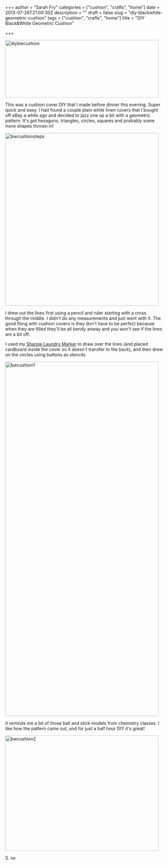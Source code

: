 +++
author = "Sarah Fry"
categories = ["cushion", "crafts", "home"]
date = 2013-07-26T21:00:30Z
description = ""
draft = false
slug = "diy-blackwhite-geometric-cushion"
tags = ["cushion", "crafts", "home"]
title = "DIY Black&White Geometric Cushion"

+++


<a href="https://yayfryday.com/images/2013/07/diybwcushion.jpg"><img class="alignnone size-full wp-image-1920" alt="diybwcushion" src="https://yayfryday.com/images/2013/07/diybwcushion.jpg" width="490" height="183" /></a>

This was a cushion cover DIY that I made before dinner this evening. Super quick and easy. I had found a couple plain white linen covers that I bought off eBay a while ago and decided to jazz one up a bit with a geometric pattern. It's got hexagons, triangles, circles, squares and probably some more shapes thrown in!

<a href="https://yayfryday.com/images/2013/07/bwcushionsteps.jpg"><img class="alignnone size-full wp-image-1919" alt="bwcushionsteps" src="https://yayfryday.com/images/2013/07/bwcushionsteps.jpg" width="490" height="550" /></a>

I drew out the lines first using a pencil and ruler starting with a cross through the middle. I didn't do any measurements and just went with it. The good thing with cushion covers is they don't have to be perfect because when they are filled they'll be all bendy anway and you won't see if the lines are a bit off.

I used my <a href="http://www.amazon.co.uk/Sharpie-Rub-a-Dub%C3%82%C2%AE-Laundry-Marker-Black/dp/B00387BTJS/ref=sr_1_1?ie=UTF8&amp;qid=1333231606&amp;sr=8-1" target="_blank">Sharpie Laundry Marker</a> to draw over the lines (and placed cardboard inside the cover so it doesn't transfer to the back), and then drew on the circles using buttons as stencils.

<a href="https://yayfryday.com/images/2013/07/bwcusion1.jpg"><img class="alignnone size-full wp-image-1922" alt="bwcushion1" src="https://yayfryday.com/images/2013/07/bwcusion1.jpg" width="490" height="1128" /></a>

It reminds me a bit of those ball and stick models from chemistry classes. I like how the pattern came out, and for just a half hour DIY it's great!

<a href="https://yayfryday.com/images/2013/07/bwcushion2.jpg"><img class="alignnone size-full wp-image-1923" alt="bwcushion2" src="https://yayfryday.com/images/2013/07/bwcushion2.jpg" width="490" height="367" /></a>

S. xo


